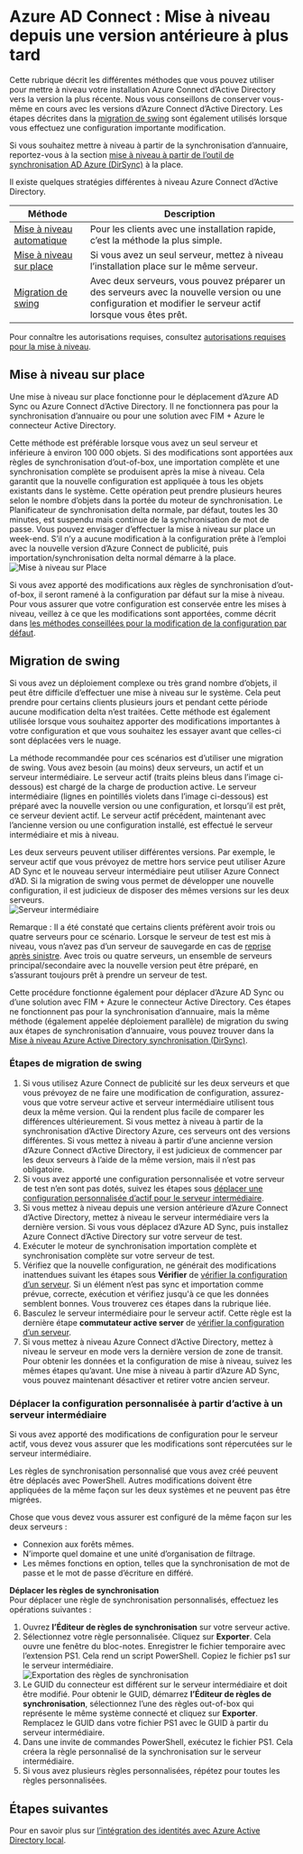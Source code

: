 <properties
   pageTitle="Connexion de publicité Azure : Mise à niveau à partir d’une version précédente | Microsoft Azure"
   description="Explique les différentes méthodes de mise à niveau vers la dernière version d’Azure Active Directory se connecter, y compris la mise à niveau et migration de swing."
   services="active-directory"
   documentationCenter=""
   authors="AndKjell"
   manager="femila"
   editor=""/>

<tags
   ms.service="active-directory"
   ms.devlang="na"
   ms.topic="article"
   ms.tgt_pltfrm="na"
   ms.workload="Identity"
   ms.date="10/12/2016"
   ms.author="billmath"/>

# <a name="azure-ad-connect-upgrade-from-a-previous-version-to-the-latest"></a>Azure AD Connect : Mise à niveau depuis une version antérieure à plus tard
Cette rubrique décrit les différentes méthodes que vous pouvez utiliser pour mettre à niveau votre installation Azure Connect d’Active Directory vers la version la plus récente. Nous vous conseillons de conserver vous-même en cours avec les versions d’Azure Connect d’Active Directory. Les étapes décrites dans la [migration de swing](#swing-migration) sont également utilisés lorsque vous effectuez une configuration importante modification.

Si vous souhaitez mettre à niveau à partir de la synchronisation d’annuaire, reportez-vous à la section [mise à niveau à partir de l’outil de synchronisation AD Azure (DirSync)](./connect/active-directory-aadconnect-dirsync-upgrade-get-started.md) à la place.

Il existe quelques stratégies différentes à niveau Azure Connect d’Active Directory.

Méthode | Description
--- | ---
[Mise à niveau automatique](active-directory-aadconnect-feature-automatic-upgrade.md) | Pour les clients avec une installation rapide, c’est la méthode la plus simple.
[Mise à niveau sur place](#in-place-upgrade) | Si vous avez un seul serveur, mettez à niveau l’installation place sur le même serveur.
[Migration de swing](#swing-migration) | Avec deux serveurs, vous pouvez préparer un des serveurs avec la nouvelle version ou une configuration et modifier le serveur actif lorsque vous êtes prêt.

Pour connaître les autorisations requises, consultez [autorisations requises pour la mise à niveau](./connect/active-directory-aadconnect-accounts-permissions.md#upgrade).

## <a name="in-place-upgrade"></a>Mise à niveau sur place
Une mise à niveau sur place fonctionne pour le déplacement d’Azure AD Sync ou Azure Connect d’Active Directory. Il ne fonctionnera pas pour la synchronisation d’annuaire ou pour une solution avec FIM + Azure le connecteur Active Directory.

Cette méthode est préférable lorsque vous avez un seul serveur et inférieure à environ 100 000 objets. Si des modifications sont apportées aux règles de synchronisation d’out-of-box, une importation complète et une synchronisation complète se produisent après la mise à niveau. Cela garantit que la nouvelle configuration est appliquée à tous les objets existants dans le système. Cette opération peut prendre plusieurs heures selon le nombre d’objets dans la portée du moteur de synchronisation. Le Planificateur de synchronisation delta normale, par défaut, toutes les 30 minutes, est suspendu mais continue de la synchronisation de mot de passe. Vous pouvez envisager d’effectuer la mise à niveau sur place un week-end. S’il n’y a aucune modification à la configuration prête à l’emploi avec la nouvelle version d’Azure Connect de publicité, puis importation/synchronisation delta normal démarre à la place.  
![Mise à niveau sur Place](./media/active-directory-aadconnect-upgrade-previous-version/inplaceupgrade.png)

Si vous avez apporté des modifications aux règles de synchronisation d’out-of-box, il seront ramené à la configuration par défaut sur la mise à niveau. Pour vous assurer que votre configuration est conservée entre les mises à niveau, veillez à ce que les modifications sont apportées, comme décrit dans [les méthodes conseillées pour la modification de la configuration par défaut](active-directory-aadconnectsync-best-practices-changing-default-configuration.md).

## <a name="swing-migration"></a>Migration de swing
Si vous avez un déploiement complexe ou très grand nombre d’objets, il peut être difficile d’effectuer une mise à niveau sur le système. Cela peut prendre pour certains clients plusieurs jours et pendant cette période aucune modification delta n’est traitées. Cette méthode est également utilisée lorsque vous souhaitez apporter des modifications importantes à votre configuration et que vous souhaitez les essayer avant que celles-ci sont déplacées vers le nuage.

La méthode recommandée pour ces scénarios est d’utiliser une migration de swing. Vous avez besoin (au moins) deux serveurs, un actif et un serveur intermédiaire. Le serveur actif (traits pleins bleus dans l’image ci-dessous) est chargé de la charge de production active. Le serveur intermédiaire (lignes en pointillés violets dans l’image ci-dessous) est préparé avec la nouvelle version ou une configuration, et lorsqu’il est prêt, ce serveur devient actif. Le serveur actif précédent, maintenant avec l’ancienne version ou une configuration installé, est effectué le serveur intermédiaire et mis à niveau.

Les deux serveurs peuvent utiliser différentes versions. Par exemple, le serveur actif que vous prévoyez de mettre hors service peut utiliser Azure AD Sync et le nouveau serveur intermédiaire peut utiliser Azure Connect d’AD. Si la migration de swing vous permet de développer une nouvelle configuration, il est judicieux de disposer des mêmes versions sur les deux serveurs.  
![Serveur intermédiaire](./media/active-directory-aadconnect-upgrade-previous-version/stagingserver1.png)

Remarque : Il a été constaté que certains clients préfèrent avoir trois ou quatre serveurs pour ce scénario. Lorsque le serveur de test est mis à niveau, vous n’avez pas d’un serveur de sauvegarde en cas de [reprise après sinistre](active-directory-aadconnectsync-operations.md#disaster-recovery). Avec trois ou quatre serveurs, un ensemble de serveurs principal/secondaire avec la nouvelle version peut être préparé, en s’assurant toujours prêt à prendre un serveur de test.

Cette procédure fonctionne également pour déplacer d’Azure AD Sync ou d’une solution avec FIM + Azure le connecteur Active Directory. Ces étapes ne fonctionnent pas pour la synchronisation d’annuaire, mais la même méthode (également appelée déploiement parallèle) de migration du swing aux étapes de synchronisation d’annuaire, vous pouvez trouver dans la [Mise à niveau Azure Active Directory synchronisation (DirSync)](./connect/active-directory-aadconnect-dirsync-upgrade-get-started.md).

### <a name="swing-migration-steps"></a>Étapes de migration de swing

1. Si vous utilisez Azure Connect de publicité sur les deux serveurs et que vous prévoyez de ne faire une modification de configuration, assurez-vous que votre serveur active et serveur intermédiaire utilisent tous deux la même version. Qui la rendent plus facile de comparer les différences ultérieurement. Si vous mettez à niveau à partir de la synchronisation d’Active Directory Azure, ces serveurs ont des versions différentes. Si vous mettez à niveau à partir d’une ancienne version d’Azure Connect d’Active Directory, il est judicieux de commencer par les deux serveurs à l’aide de la même version, mais il n’est pas obligatoire.
2. Si vous avez apporté une configuration personnalisée et votre serveur de test n’en sont pas dotés, suivez les étapes sous [déplacer une configuration personnalisée d’actif pour le serveur intermédiaire](#move-custom-configuration-from-active-to-staging-server).
3. Si vous mettez à niveau depuis une version antérieure d’Azure Connect d’Active Directory, mettez à niveau le serveur intermédiaire vers la dernière version. Si vous vous déplacez d’Azure AD Sync, puis installez Azure Connect d’Active Directory sur votre serveur de test.
4. Exécuter le moteur de synchronisation importation complète et synchronisation complète sur votre serveur de test.
5. Vérifiez que la nouvelle configuration, ne générait des modifications inattendues suivant les étapes sous **Vérifier** de [vérifier la configuration d’un serveur](active-directory-aadconnectsync-operations.md#verify-the-configuration-of-a-server). Si un élément n’est pas sync et importation comme prévue, correcte, exécution et vérifiez jusqu'à ce que les données semblent bonnes. Vous trouverez ces étapes dans la rubrique liée.
6. Basculez le serveur intermédiaire pour le serveur actif. Cette règle est la dernière étape **commutateur active server** de [vérifier la configuration d’un serveur](active-directory-aadconnectsync-operations.md#verify-the-configuration-of-a-server).
7. Si vous mettez à niveau Azure Connect d’Active Directory, mettez à niveau le serveur en mode vers la dernière version de zone de transit. Pour obtenir les données et la configuration de mise à niveau, suivez les mêmes étapes qu’avant. Une mise à niveau à partir d’Azure AD Sync, vous pouvez maintenant désactiver et retirer votre ancien serveur.

### <a name="move-custom-configuration-from-active-to-staging-server"></a>Déplacer la configuration personnalisée à partir d’active à un serveur intermédiaire
Si vous avez apporté des modifications de configuration pour le serveur actif, vous devez vous assurer que les modifications sont répercutées sur le serveur intermédiaire.

Les règles de synchronisation personnalisé que vous avez créé peuvent être déplacés avec PowerShell. Autres modifications doivent être appliquées de la même façon sur les deux systèmes et ne peuvent pas être migrées.

Chose que vous devez vous assurer est configuré de la même façon sur les deux serveurs :

- Connexion aux forêts mêmes.
- N’importe quel domaine et une unité d’organisation de filtrage.
- Les mêmes fonctions en option, telles que la synchronisation de mot de passe et le mot de passe d’écriture en différé.

**Déplacer les règles de synchronisation**  
Pour déplacer une règle de synchronisation personnalisés, effectuez les opérations suivantes :

1. Ouvrez **l’Éditeur de règles de synchronisation** sur votre serveur active.
2. Sélectionnez votre règle personnalisée. Cliquez sur **Exporter**. Cela ouvre une fenêtre du bloc-notes. Enregistrer le fichier temporaire avec l’extension PS1. Cela rend un script PowerShell. Copiez le fichier ps1 sur le serveur intermédiaire.  
![Exportation des règles de synchronisation](./media/active-directory-aadconnect-upgrade-previous-version/exportrule.png)
3. Le GUID du connecteur est différent sur le serveur intermédiaire et doit être modifié. Pour obtenir le GUID, démarrez **l’Éditeur de règles de synchronisation**, sélectionnez l’une des règles out-of-box qui représente le même système connecté et cliquez sur **Exporter**. Remplacez le GUID dans votre fichier PS1 avec le GUID à partir du serveur intermédiaire.
4. Dans une invite de commandes PowerShell, exécutez le fichier PS1. Cela créera la règle personnalisé de la synchronisation sur le serveur intermédiaire.
5. Si vous avez plusieurs règles personnalisées, répétez pour toutes les règles personnalisées.

## <a name="next-steps"></a>Étapes suivantes
Pour en savoir plus sur [l’intégration des identités avec Azure Active Directory local](active-directory-aadconnect.md).
